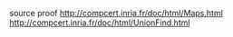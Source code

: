 
source proof
  http://compcert.inria.fr/doc/html/Maps.html
  http://compcert.inria.fr/doc/html/UnionFind.html
